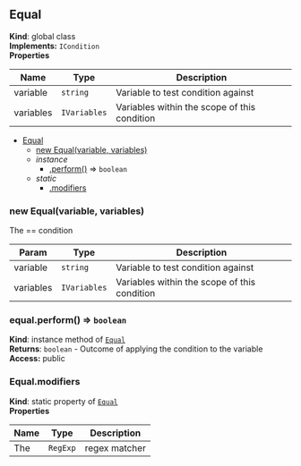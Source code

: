 <a name="Equal"></a>
## Equal
**Kind**: global class  
**Implements:** <code>ICondition</code>  
**Properties**

| Name | Type | Description |
| --- | --- | --- |
| variable | <code>string</code> | Variable to test condition against |
| variables | <code>IVariables</code> | Variables within the scope of this condition |


* [Equal](#Equal)
  * [new Equal(variable, variables)](#new_Equal_new)
  * _instance_
    * [.perform()](#Equal+perform) ⇒ <code>boolean</code>
  * _static_
    * [.modifiers](#Equal.modifiers)

<a name="new_Equal_new"></a>
### new Equal(variable, variables)
The == condition


| Param | Type | Description |
| --- | --- | --- |
| variable | <code>string</code> | Variable to test condition against |
| variables | <code>IVariables</code> | Variables within the scope of this condition |

<a name="Equal+perform"></a>
### equal.perform() ⇒ <code>boolean</code>
**Kind**: instance method of <code>[Equal](#Equal)</code>  
**Returns**: <code>boolean</code> - Outcome of applying the condition to the variable  
**Access:** public  
<a name="Equal.modifiers"></a>
### Equal.modifiers
**Kind**: static property of <code>[Equal](#Equal)</code>  
**Properties**

| Name | Type | Description |
| --- | --- | --- |
| The | <code>RegExp</code> | regex matcher |

